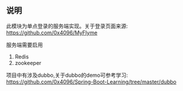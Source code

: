## 说明

此模块为单点登录的服务端实现。关于登录页面来源: https://github.com/0x4096/MyFlyme

服务端需要启用  

1. Redis
2. zookeeper

项目中有涉及dubbo,关于dubbo的demo可参考学习: https://github.com/0x4096/Spring-Boot-Learning/tree/master/dubbo

